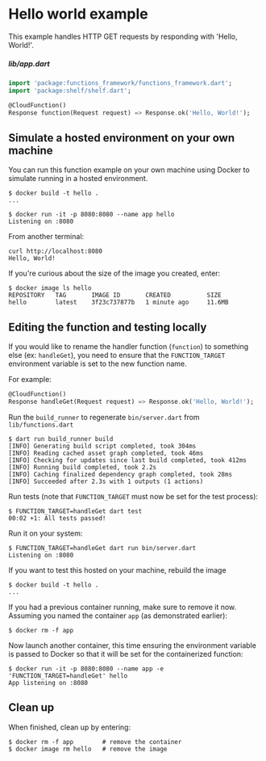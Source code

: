 # Hello world example

This example handles HTTP GET requests by responding with 'Hello, World!'.

##### lib/app.dart
```dart
import 'package:functions_framework/functions_framework.dart';
import 'package:shelf/shelf.dart';

@CloudFunction()
Response function(Request request) => Response.ok('Hello, World!');
```

## Simulate a hosted environment on your own machine

You can run this function example on your own machine using Docker to simulate
running in a hosted environment.

```shell
$ docker build -t hello .
...

$ docker run -it -p 8080:8080 --name app hello
Listening on :8080
```

From another terminal:

```shell
curl http://localhost:8080
Hello, World!
```

If you're curious about the size of the image you created, enter:

```shell
$ docker image ls hello
REPOSITORY   TAG       IMAGE ID       CREATED          SIZE
hello        latest    3f23c737877b   1 minute ago     11.6MB
```

## Editing the function and testing locally

If you would like to rename the handler function (`function`) to something else
(ex: `handleGet`), you need to ensure that the `FUNCTION_TARGET` environment
variable is set to the new function name.

For example:

```dart
@CloudFunction()
Response handleGet(Request request) => Response.ok('Hello, World!');
```

Run the `build_runner` to regenerate `bin/server.dart` from `lib/functions.dart`

```shell
$ dart run build_runner build
[INFO] Generating build script completed, took 304ms
[INFO] Reading cached asset graph completed, took 46ms
[INFO] Checking for updates since last build completed, took 412ms
[INFO] Running build completed, took 2.2s
[INFO] Caching finalized dependency graph completed, took 28ms
[INFO] Succeeded after 2.3s with 1 outputs (1 actions)

```

Run tests (note that `FUNCTION_TARGET` must now be set for the test process):

```shell
$ FUNCTION_TARGET=handleGet dart test
00:02 +1: All tests passed!
```

Run it on your system:

```shell
$ FUNCTION_TARGET=handleGet dart run bin/server.dart
Listening on :8080
```

If you want to test this hosted on your machine, rebuild the image

```shell
$ docker build -t hello .
...
```

If you had a previous container running, make sure to remove it now. Assuming
you named the container `app` (as demonstrated earlier):

```shell
$ docker rm -f app
```

Now launch another container, this time ensuring the environment variable is
passed to Docker so that it will be set for the containerized function:

```shell
$ docker run -it -p 8080:8080 --name app -e 'FUNCTION_TARGET=handleGet' hello
App listening on :8080
```

## Clean up

When finished, clean up by entering:

```shell
$ docker rm -f app        # remove the container
$ docker image rm hello   # remove the image
```
